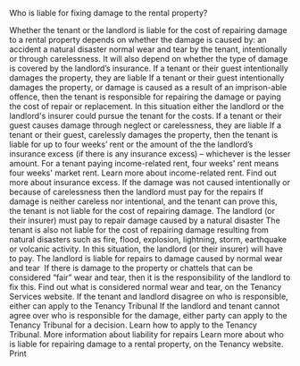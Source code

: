 Who is liable for fixing damage to the rental property?

Whether the tenant or the landlord is liable for the cost of repairing damage to a rental property depends on whether the damage is caused by:
an accident
a natural disaster
normal wear and tear
by the tenant, intentionally or through carelessness.
It will also depend on whether the type of damage is covered by the landlord’s insurance.
If a tenant or their guest intentionally damages the property, they are liable
If a tenant or their guest intentionally damages the property, or damage is caused as a result of an imprison-able offence, then the tenant is responsible for repairing the damage or paying the cost of repair or replacement.
In this situation either the landlord or the landlord's insurer could pursue the tenant for the costs.
If a tenant or their guest causes damage through neglect or carelessness, they are liable
If a tenant or their guest, carelessly damages the property, then the tenant is liable for up to four weeks’ rent or the amount of the the landlord’s insurance excess (if there is any insurance excess) – whichever is the lesser amount.
For a tenant paying income-related rent, four weeks' rent means four weeks' market rent.
Learn more about income-related rent.
Find out more about insurance excess.
If the damage was not caused intentionally or because of carelessness then the landlord must pay for the repairs
If damage is neither careless nor intentional, and the tenant can prove this, the tenant is not liable for the cost of repairing damage.
The landlord (or their insurer) must pay to repair damage caused by a natural disaster
The tenant is also not liable for the cost of repairing damage resulting from natural disasters such as fire, flood, explosion, lightning, storm, earthquake or volcanic activity.
In this situation, the landlord (or their insurer) will have to pay.
The landlord is liable for repairs to damage caused by normal wear and tear 
If there is damage to the property or chattels that can be considered “fair” wear and tear, then it is the responsibility of the landlord to fix this.
Find out what is considered normal wear and tear, on the Tenancy Services website.
If the tenant and landlord disagree on who is responsible, either can apply to the Tenancy Tribunal
If the landlord and tenant cannot agree over who is responsible for the damage, either party can apply to the Tenancy Tribunal for a decision.
Learn how to apply to the Tenancy Tribunal.
More information about liability for repairs
Learn more about who is liable for repairing damage to a rental property, on the Tenancy website.  Print 